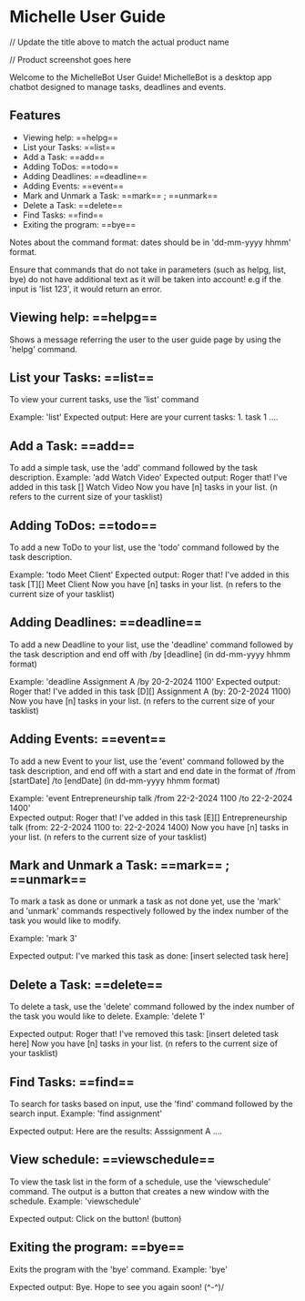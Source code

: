 # Michelle User Guide

// Update the title above to match the actual product name

// Product screenshot goes here

Welcome to the MichelleBot User Guide!
MichelleBot is a desktop app chatbot designed to manage tasks, deadlines and events. 

## Features

* Viewing help: ==helpg==
* List your Tasks: ==list==
* Add a Task: ==add==
* Adding ToDos: ==todo==
* Adding Deadlines: ==deadline==
* Adding Events: ==event==
* Mark and Unmark a Task: ==mark== ; ==unmark==
* Delete a Task: ==delete==
* Find Tasks: ==find==
* Exiting the program: ==bye==

Notes about the command format: 
dates should be in 'dd-mm-yyyy hhmm' format. 

Ensure that commands that do not take in parameters (such as helpg, list, bye) do not have additional text as it will be taken into account! 
e.g if the input is 'list 123', it would return an error. 

## Viewing help: ==helpg==
Shows a message referring the user to the user guide page by using the 'helpg' command. 

## List your Tasks: ==list==
To view your current tasks, use the 'list' command

Example: 'list' 
Expected output: Here are your current tasks: 
                 1. task 1 
                 .... 

## Add a Task: ==add==
To add a simple task, use the 'add' command followed by the task description.
Example: 'add Watch Video' 
Expected output: Roger that! I've added in this task 
                    [] Watch Video 
                Now you have [n] tasks in your list. (n refers to the current size of your tasklist)

## Adding ToDos: ==todo==
To add a new ToDo to your list, use the 'todo' command followed by the task description. 

Example: 'todo Meet Client'
Expected output: Roger that! I've added in this task 
                    [T][] Meet Client 
                Now you have [n] tasks in your list. (n refers to the current size of your tasklist)

## Adding Deadlines: ==deadline==

To add a new Deadline to your list, use the 'deadline' command followed by the task description and end off with /by [deadline] 
(in dd-mm-yyyy hhmm format)

Example: 'deadline Assignment A /by 20-2-2024 1100'
Expected output: Roger that! I've added in this task 
                    [D][] Assignment A (by: 20-2-2024 1100)
                Now you have [n] tasks in your list. (n refers to the current size of your tasklist)

## Adding Events: ==event==

To add a new Event to your list, use the 'event' command followed by the task description, and end off with a start and end date in the format of /from [startDate] /to [endDate] 
(in dd-mm-yyyy hhmm format)

Example: 'event Entrepreneurship talk /from 22-2-2024 1100 /to 22-2-2024 1400'  
Expected output: Roger that! I've added in this task 
                    [E][] Entrepreneurship talk (from: 22-2-2024 1100 to: 22-2-2024 1400)
                Now you have [n] tasks in your list. (n refers to the current size of your tasklist)

## Mark and Unmark a Task: ==mark== ; ==unmark==

To mark a task as done or unmark a task as not done yet, use the 'mark' and 'unmark' commands respectively followed by the index number of the task you would like to modify. 

Example: 'mark 3'

Expected output: I've marked this task as done: 
                    [insert selected task here]

## Delete a Task: ==delete==
To delete a task, use the 'delete' command followed by the index number of the task you would like to delete.
Example: 'delete 1'

Expected output: Roger that! I've removed this task:
                    [insert deleted task here]
                Now you have [n] tasks in your list. (n refers to the current size of your tasklist)

## Find Tasks: ==find==
To search for tasks based on input, use the 'find' command followed by the search input. 
Example: 'find assignment' 

Expected output: Here are the results:
                 Asssignment A 
                 .... 


## View schedule: ==viewschedule==
To view the task list in the form of a schedule, use the 'viewschedule' command. 
The output is a button that creates a new window with the schedule. 
Example: 'viewschedule'

Expected output: Click on the button! (button) 


## Exiting the program: ==bye==
Exits the program with the 'bye' command. 
Example: 'bye'

Expected output: Bye. Hope to see you again soon! \(^-^)/ 


